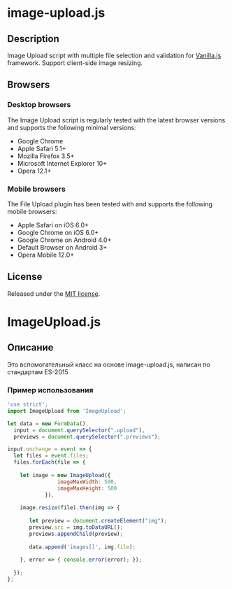 # image-upload.js

## Description

Image Upload script with multiple file selection and validation for [Vanilla.js](http://vanilla-js.com/) framework.
Support client-side image resizing.

## Browsers

### Desktop browsers
The Image Upload script is regularly tested with the latest browser versions and supports the following minimal versions:

* Google Chrome
* Apple Safari 5.1+
* Mozilla Firefox 3.5+
* Microsoft Internet Explorer 10+
* Opera 12.1+

### Mobile browsers
The File Upload plugin has been tested with and supports the following mobile browsers:

* Apple Safari on iOS 6.0+
* Google Chrome on iOS 6.0+
* Google Chrome on Android 4.0+
* Default Browser on Android 3+
* Opera Mobile 12.0+

## License
Released under the [MIT license](http://www.opensource.org/licenses/MIT).

# ImageUpload.js

## Описание

Это вспомогательный класс на основе image-upload.js, написан по стандартам ES-2015

### Пример использования
```js
'use strict';
import ImageUpload from 'ImageUpload';

let data = new FormData(),
  input = document.querySelector(".upload"),
  previews = document.querySelector(".previews");

input.onchange = event => {
  let files = event.files;
  files.forEach(file => {
  
    let image = new ImageUpload({
                imageMaxWidth: 500,
                imageMaxHeight: 500
            }),
  
    image.resize(file).then(img => {
    
       let preview = document.createElement("img");
       preview.src = img.toDataURL();
       previews.appendChild(preview);
       
       data.append('images[]', img.file);
       
    }, error => { console.error(error); });
  
  });
};
                  
```
